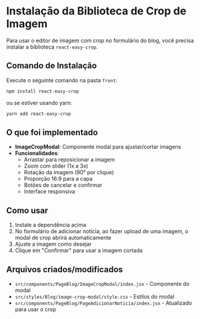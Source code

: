 # Instalação da Biblioteca de Crop de Imagem

Para usar o editor de imagem com crop no formulário do blog, você precisa instalar a biblioteca `react-easy-crop`.

## Comando de Instalação

Execute o seguinte comando na pasta `front`:

```bash
npm install react-easy-crop
```

ou se estiver usando yarn:

```bash
yarn add react-easy-crop
```

## O que foi implementado

- **ImageCropModal**: Componente modal para ajustar/cortar imagens
- **Funcionalidades**:
  - Arrastar para reposicionar a imagem
  - Zoom com slider (1x a 3x)
  - Rotação da imagem (90° por clique)
  - Proporção 16:9 para a capa
  - Botões de cancelar e confirmar
  - Interface responsiva

## Como usar

1. Instale a dependência acima
2. No formulário de adicionar notícia, ao fazer upload de uma imagem, o modal de crop abrirá automaticamente
3. Ajuste a imagem como desejar
4. Clique em "Confirmar" para usar a imagem cortada

## Arquivos criados/modificados

- `src/components/PageBlog/ImageCropModal/index.jsx` - Componente do modal
- `src/styles/Blog/image-crop-modal/style.css` - Estilos do modal
- `src/components/PageBlog/PageAdicionarNoticia/index.jsx` - Atualizado para usar o crop
